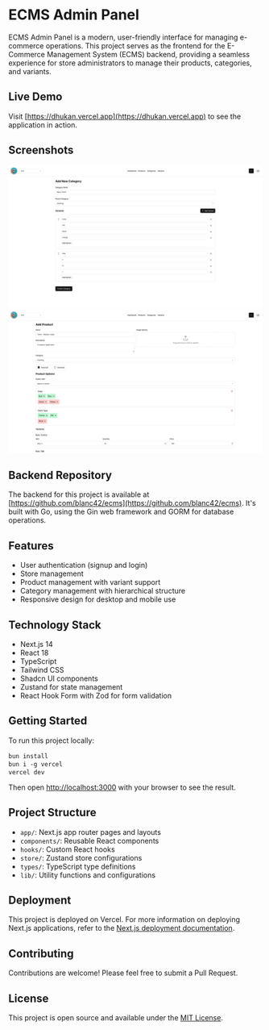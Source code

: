 # ECMS Admin Panel

ECMS Admin Panel is a modern, user-friendly interface for managing e-commerce operations. This project serves as the frontend for the E-Commerce Management System (ECMS) backend, providing a seamless experience for store administrators to manage their products, categories, and variants.

## Live Demo

Visit [https://dhukan.vercel.app](https://dhukan.vercel.app) to see the application in action.

## Screenshots

![Screenshot 1](screenshots/category-form.jpg)
![Screenshot 2](screenshots/product-form.jpg)

## Backend Repository

The backend for this project is available at [https://github.com/blanc42/ecms](https://github.com/blanc42/ecms). It's built with Go, using the Gin web framework and GORM for database operations.

## Features

- User authentication (signup and login)
- Store management
- Product management with variant support
- Category management with hierarchical structure
- Responsive design for desktop and mobile use

## Technology Stack

- Next.js 14
- React 18
- TypeScript
- Tailwind CSS
- Shadcn UI components
- Zustand for state management
- React Hook Form with Zod for form validation

## Getting Started

To run this project locally:

```
bun install
bun i -g vercel
vercel dev
```

Then open [http://localhost:3000](http://localhost:3000) with your browser to see the result.

## Project Structure

- `app/`: Next.js app router pages and layouts
- `components/`: Reusable React components
- `hooks/`: Custom React hooks
- `store/`: Zustand store configurations
- `types/`: TypeScript type definitions
- `lib/`: Utility functions and configurations

## Deployment

This project is deployed on Vercel. For more information on deploying Next.js applications, refer to the [Next.js deployment documentation](https://nextjs.org/docs/deployment).

## Contributing

Contributions are welcome! Please feel free to submit a Pull Request.

## License

This project is open source and available under the [MIT License](LICENSE).